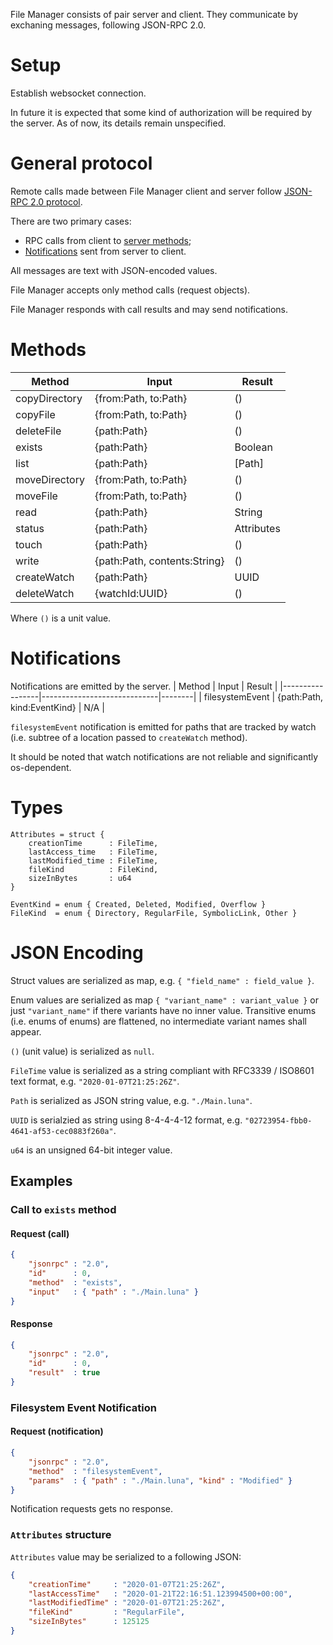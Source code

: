 File Manager consists of pair server and client. They communicate by exchaning
messages, following JSON-RPC 2.0.

# Setup
Establish websocket connection. 

In future it is expected that some kind of authorization will be required by the
server. As of now, its details remain unspecified.

# General protocol
Remote calls made between File Manager client and server follow [JSON-RPC 2.0
protocol](https://www.jsonrpc.org/specification).

There are two primary cases:
* RPC calls from client to [server methods](#Methods);
* [Notifications](#Notifications) sent from server to client.

All messages are text with JSON-encoded values.

File Manager accepts only method calls (request objects).

File Manager responds with call results and may send notifications.

# Methods
| Method        | Input                        | Result     |
|---------------|------------------------------|------------|
| copyDirectory | {from:Path, to:Path}         | ()         |
| copyFile      | {from:Path, to:Path}         | ()         |
| deleteFile    | {path:Path}                  | ()         |
| exists        | {path:Path}                  | Boolean    |
| list          | {path:Path}                  | [Path]     |
| moveDirectory | {from:Path, to:Path}         | ()         |
| moveFile      | {from:Path, to:Path}         | ()         |
| read          | {path:Path}                  | String     |
| status        | {path:Path}                  | Attributes |
| touch         | {path:Path}                  | ()         |
| write         | {path:Path, contents:String} | ()         |
| createWatch   | {path:Path}                  | UUID       |
| deleteWatch   | {watchId:UUID}               | ()         |

Where `()` is a unit value.

# Notifications
Notifications are emitted by the server.
| Method          | Input                       | Result |
|-----------------|-----------------------------|--------|
| filesystemEvent | {path:Path, kind:EventKind} | N/A    |

`filesystemEvent` notification is emitted for paths that are tracked by watch
(i.e. subtree of a location passed to `createWatch` method).

It should be noted that watch notifications are not reliable and significantly
os-dependent.  

# Types
```
Attributes = struct { 
    creationTime      : FileTime,
    lastAccess_time   : FileTime, 
    lastModified_time : FileTime, 
    fileKind          : FileKind,
    sizeInBytes       : u64
}

EventKind = enum { Created, Deleted, Modified, Overflow }
FileKind  = enum { Directory, RegularFile, SymbolicLink, Other }
```

# JSON Encoding
Struct values are serialized as map, e.g. `{ "field_name" : field_value }`.

Enum values are serialized as map `{ "variant_name" : variant_value }` or just
`"variant_name"` if there variants have no inner value.
Transitive enums (i.e. enums of enums) are flattened, no intermediate variant
names shall appear. 

`()` (unit value) is serialized as `null`.

`FileTime` value is serialized as a string compliant with RFC3339 / ISO8601 text
format, e.g. `"2020-01-07T21:25:26Z"`.

`Path` is serialized as JSON string value, e.g. `"./Main.luna"`.

`UUID` is serialzied as string using 8-4-4-4-12 format, e.g.
`"02723954-fbb0-4641-af53-cec0883f260a"`.

`u64` is an unsigned 64-bit integer value.

## Examples

### Call to `exists` method
#### Request (call)
```json
{
    "jsonrpc" : "2.0",
    "id"      : 0,
    "method"  : "exists",
    "input"   : { "path" : "./Main.luna" }
}
```
#### Response
```json
{
    "jsonrpc" : "2.0",
    "id"      : 0,
    "result"  : true
}
```

### Filesystem Event Notification
#### Request (notification)
```json
{
    "jsonrpc" : "2.0",
    "method"  : "filesystemEvent",
    "params"  : { "path" : "./Main.luna", "kind" : "Modified" }
}
```

Notification requests gets no response.


### `Attributes` structure
`Attributes` value may be serialized to a following JSON:
```json
{
    "creationTime"     : "2020-01-07T21:25:26Z",
    "lastAccessTime"   : "2020-01-21T22:16:51.123994500+00:00",
    "lastModifiedTime" : "2020-01-07T21:25:26Z",
    "fileKind"         : "RegularFile",
    "sizeInBytes"      : 125125
}
```


